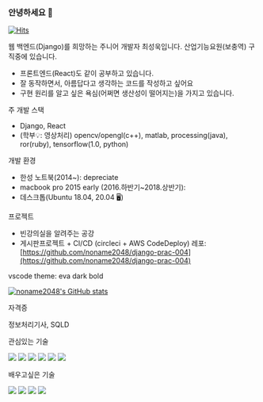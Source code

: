 ### 안녕하세요 👋

[![Hits](https://hits.seeyoufarm.com/api/count/incr/badge.svg?url=https%3A%2F%2Fgithub.com%2Fnoname2048&count_bg=%2379C83D&title_bg=%23555555&icon=&icon_color=%23E7E7E7&title=hits&edge_flat=false)](https://hits.seeyoufarm.com)

웹 백엔드(Django)를 희망하는 주니어 개발자 최성욱입니다.
산업기능요원(보충역) 구직중에 있습니다.
* 프론트엔드(React)도 같이 공부하고 있습니다.
* 잘 동작하면서, 아름답다고 생각하는 코드를 작성하고 싶어요
* 구현 원리를 알고 싶은 욕심(어쩌면 생산성이 떨어지는)을 가지고 있습니다.

주 개발 스택
* Django, React
* (학부💡: 영상처리) opencv/opengl(c++), matlab, processing(java), ror(ruby), tensorflow(1.0, python)

개발 환경
* 한성 노트북(2014~): depreciate
* macbook pro 2015 early (2016.하반기~2018.상반기):
* 데스크톱(Ubuntu 18.04, 20.04 🖥️)

프로젝트
* 빈강의실을 알려주는 공강
* 게시판프로젝트 + CI/CD (circleci + AWS CodeDeploy) 레포: [https://github.com/noname2048/django-prac-004](https://github.com/noname2048/django-prac-004)

vscode theme: eva dark bold

[![noname2048's GitHub stats](https://github-readme-stats.vercel.app/api?username=noname2048)](https://github.com/anuraghazra/github-readme-stats)

자격증

정보처리기사, SQLD

관심있는 기술

<img src="https://img.shields.io/badge/Django-092E20?logo=Django&logoColor=white&style=flat-square"/> <img src="https://img.shields.io/badge/FastAPI-009688?logo=FastAPI&logoColor=white&style=flat-square"/> <img src="https://img.shields.io/badge/React-61DAFB?logo=React&logoColor=black&style=flat-square"/> <img src="https://img.shields.io/badge/Redux-764ABC?logo=Redux&logoColor=white&style=flat-square"/> <img src="https://img.shields.io/badge/Docker-2496ED?logo=Docker&logoColor=white&style=flat-square"/> <img src="https://img.shields.io/badge/Amazon AWS-232F3E?logo=Amazon-AWS&logoColor=white&style=flat-square"/> 

배우고싶은 기술

<img src="https://img.shields.io/badge/Express-000000?logo=Docker&logoColor=white&style=flat-square"/> <img src="https://img.shields.io/badge/Kubernetes-326CE5?logo=Docker&logoColor=white&style=flat-square"/> <img src="https://img.shields.io/badge/MobX-FF9955?logo=MobX&logoColor=black&style=flat-square"/> <img src="https://img.shields.io/badge/Elastic Stack-005571?logo=Elastic-Stack&logoColor=white&style=flat-square"/>

<!--
**noname2048/noname2048** is a ✨ _special_ ✨ repository because its `README.md` (this file) appears on your GitHub profile.

Here are some ideas to get you started:

- 🔭 I’m currently working on ...
- 🌱 I’m currently learning ...
- 👯 I’m looking to collaborate on ...
- 🤔 I’m looking for help with ...
- 💬 Ask me about ...
- 📫 How to reach me: ...
- 😄 Pronouns: ...
- ⚡ Fun fact: ...
-->
